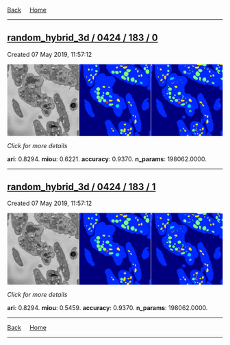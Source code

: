 
[Back](..)&nbsp;&nbsp;&nbsp;&nbsp;&nbsp;[Home](https://leapmanlab.github.io/snapshots)

---

<div class="summary"><a href="0"><h2>random_hybrid_3d / 0424 / 183 / 0</h2></a><p>Created 07 May 2019, 11:57:12
</p><a href="0"><img src="0/media/summary.png" align="center"></a><p>
<i>Click for more details</i>
</p></div>

**ari**: 0.8294. **miou**: 0.6221. **accuracy**: 0.9370. **n_params**: 198062.0000. 

---

<div class="summary"><a href="1"><h2>random_hybrid_3d / 0424 / 183 / 1</h2></a><p>Created 07 May 2019, 11:57:12
</p><a href="1"><img src="1/media/summary.png" align="center"></a><p>
<i>Click for more details</i>
</p></div>

**ari**: 0.8294. **miou**: 0.5459. **accuracy**: 0.9370. **n_params**: 198062.0000. 

---

[Back](..)&nbsp;&nbsp;&nbsp;&nbsp;&nbsp;[Home](https://leapmanlab.github.io/snapshots)

---